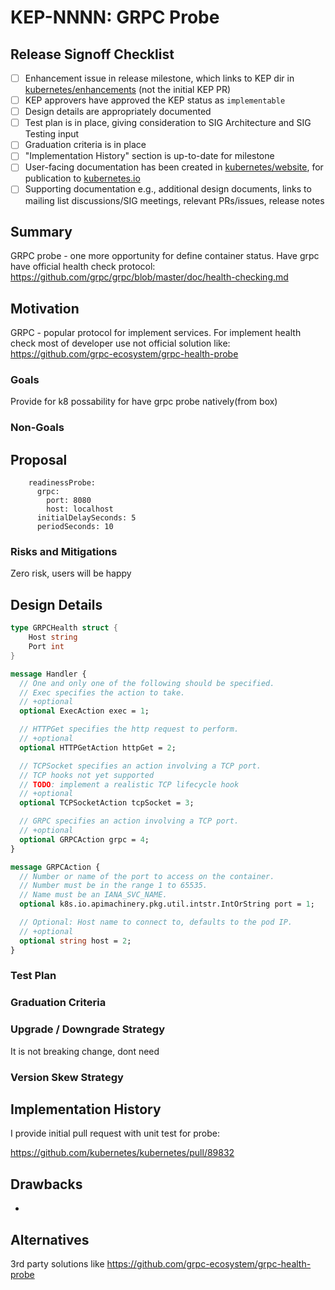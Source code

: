 # KEP-NNNN: GRPC Probe

## Release Signoff Checklist

- [ ] Enhancement issue in release milestone, which links to KEP dir in [kubernetes/enhancements] (not the initial KEP PR)
- [ ] KEP approvers have approved the KEP status as `implementable`
- [ ] Design details are appropriately documented
- [ ] Test plan is in place, giving consideration to SIG Architecture and SIG Testing input
- [ ] Graduation criteria is in place
- [ ] "Implementation History" section is up-to-date for milestone
- [ ] User-facing documentation has been created in [kubernetes/website], for publication to [kubernetes.io]
- [ ] Supporting documentation e.g., additional design documents, links to mailing list discussions/SIG meetings, relevant PRs/issues, release notes

[kubernetes.io]: https://kubernetes.io/
[kubernetes/enhancements]: https://git.k8s.io/enhancements
[kubernetes/kubernetes]: https://git.k8s.io/kubernetes
[kubernetes/website]: https://git.k8s.io/website

## Summary

GRPC probe - one more opportunity for define container status. Have grpc have official health check protocol: 
https://github.com/grpc/grpc/blob/master/doc/health-checking.md

## Motivation

GRPC - popular protocol for implement services. For implement health check most of developer use not official solution like:
https://github.com/grpc-ecosystem/grpc-health-probe

### Goals

Provide for k8 possability for have grpc probe natively(from box) 

### Non-Goals


## Proposal

```shell script
    readinessProbe:
      grpc:
        port: 8080
        host: localhost
      initialDelaySeconds: 5
      periodSeconds: 10
```

### Risks and Mitigations

Zero risk, users will be happy

## Design Details

```go
type GRPCHealth struct {
    Host string
    Port int
}
```

```proto
message Handler {
  // One and only one of the following should be specified.
  // Exec specifies the action to take.
  // +optional
  optional ExecAction exec = 1;

  // HTTPGet specifies the http request to perform.
  // +optional
  optional HTTPGetAction httpGet = 2;

  // TCPSocket specifies an action involving a TCP port.
  // TCP hooks not yet supported
  // TODO: implement a realistic TCP lifecycle hook
  // +optional
  optional TCPSocketAction tcpSocket = 3;

  // GRPC specifies an action involving a TCP port.
  // +optional
  optional GRPCAction grpc = 4;
}

message GRPCAction {
  // Number or name of the port to access on the container.
  // Number must be in the range 1 to 65535.
  // Name must be an IANA_SVC_NAME.
  optional k8s.io.apimachinery.pkg.util.intstr.IntOrString port = 1;

  // Optional: Host name to connect to, defaults to the pod IP.
  // +optional
  optional string host = 2;
}
```

### Test Plan

### Graduation Criteria

### Upgrade / Downgrade Strategy

It is not breaking change, dont need

### Version Skew Strategy

## Implementation History

I provide initial pull request with unit test for probe:

https://github.com/kubernetes/kubernetes/pull/89832

## Drawbacks

-

## Alternatives

3rd party solutions like https://github.com/grpc-ecosystem/grpc-health-probe